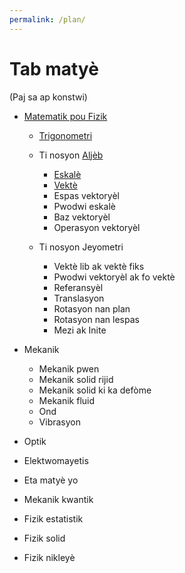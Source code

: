 ```yaml
---
permalink: /plan/
---
```

# Tab matyè
(Paj sa ap konstwi)

- [Matematik pou Fizik](/fizikkreyol/maths/maths)

  - [Trigonometri](/fizikkreyol/maths/trigonometry)

  - Ti nosyon [Aljèb](/fizikkreyol/maths/algebra)
    - [Eskalè](/fizikkreyol/maths/scalar)
    - [Vektè](/fizikkreyol/maths/vector)
    - Espas vektoryèl
    - Pwodwi eskalè
    - Baz vektoryèl
    - Operasyon vektoryèl

  - Ti nosyon Jeyometri
    - Vektè lib ak vektè fiks
    - Pwodwi vektoryèl ak fo vektè
    - Referansyèl
    - Translasyon
    - Rotasyon nan plan
    - Rotasyon nan lespas
    - Mezi ak Inite
- Mekanik
    - Mekanik pwen
    - Mekanik solid rijid
    - Mekanik solid ki ka defòme
    - Mekanik fluid
    - Ond
    - Vibrasyon
- Optik
- Elektwomayetis
- Eta matyè yo
- Mekanik kwantik
- Fizik estatistik
- Fizik solid
- Fizik nikleyè